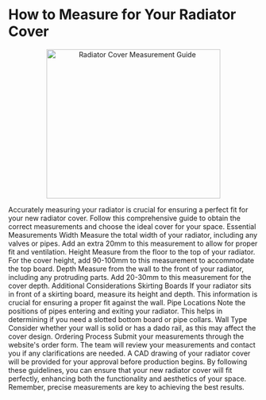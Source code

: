 # How to Measure for Your Radiator Cover
<p align="center"> <img src="https://i0.wp.com/auunique.co.uk/wp-content/uploads/2023/04/radiator-measuring-guide.jpg" alt="Radiator Cover Measurement Guide" style="width:350px;height:300px;"> </p> Accurately measuring your radiator is crucial for ensuring a perfect fit for your new radiator cover. Follow this comprehensive guide to obtain the correct measurements and choose the ideal cover for your space.
Essential Measurements
Width
Measure the total width of your radiator, including any valves or pipes. Add an extra 20mm to this measurement to allow for proper fit and ventilation.
Height
Measure from the floor to the top of your radiator. For the cover height, add 90-100mm to this measurement to accommodate the top board.
Depth
Measure from the wall to the front of your radiator, including any protruding parts. Add 20-30mm to this measurement for the cover depth.
Additional Considerations
Skirting Boards
If your radiator sits in front of a skirting board, measure its height and depth. This information is crucial for ensuring a proper fit against the wall.
Pipe Locations
Note the positions of pipes entering and exiting your radiator. This helps in determining if you need a slotted bottom board or pipe collars.
Wall Type
Consider whether your wall is solid or has a dado rail, as this may affect the cover design.
Ordering Process
Submit your measurements through the website's order form.
The team will review your measurements and contact you if any clarifications are needed.
A CAD drawing of your radiator cover will be provided for your approval before production begins.
By following these guidelines, you can ensure that your new radiator cover will fit perfectly, enhancing both the functionality and aesthetics of your space. Remember, precise measurements are key to achieving the best results.
